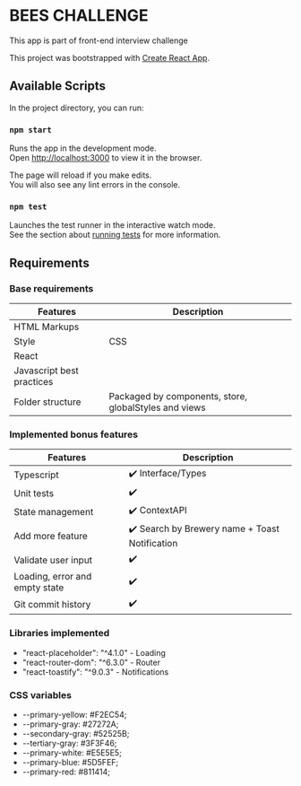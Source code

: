 # BEES CHALLENGE

This app is part of front-end interview challenge

This project was bootstrapped with [Create React App](https://github.com/facebook/create-react-app).

## Available Scripts

In the project directory, you can run:

### `npm start`

Runs the app in the development mode.\
Open [http://localhost:3000](http://localhost:3000) to view it in the browser.

The page will reload if you make edits.\
You will also see any lint errors in the console.

### `npm test`

Launches the test runner in the interactive watch mode.\
See the section about [running tests](https://facebook.github.io/create-react-app/docs/running-tests) for more information.

## Requirements

### Base requirements

| Features                  | Description      | 
| -------------             | ---------------- | 
| HTML Markups              || 
| Style                     |CSS|
| React                     || 
| Javascript best practices || 
| Folder structure          |Packaged by components, store, globalStyles and views| 


### Implemented bonus features

| Features                      | Description      | 
| -------------                 | ---------------- | 
| Typescript                    |:heavy_check_mark: Interface/Types| 
| Unit tests                    |:heavy_check_mark:|
| State management              |:heavy_check_mark: ContextAPI| 
| Add more feature              |:heavy_check_mark: Search by Brewery name + Toast Notification| 
| Validate user input           |:heavy_check_mark:| 
| Loading, error and empty state|:heavy_check_mark:| 
| Git commit history            |:heavy_check_mark:| 

### Libraries implemented

* "react-placeholder": "^4.1.0" - Loading
* "react-router-dom": "^6.3.0" - Router
* "react-toastify": "^9.0.3" - Notifications

### CSS variables 

* --primary-yellow: #F2EC54;
* --primary-gray: #27272A;
* --secondary-gray: #52525B;
* --tertiary-gray: #3F3F46;
* --primary-white: #E5E5E5;
* --primary-blue: #5D5FEF;
* --primary-red: #811414;
